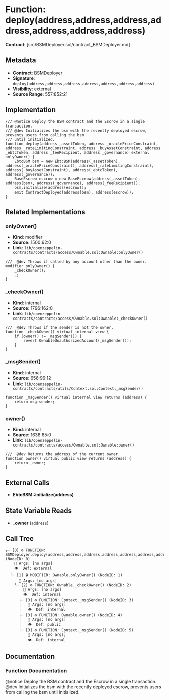 # Function: deploy(address,address,address,address,address,address,address)

**Contract**: [src/BSMDeployer.sol/contract_BSMDeployer.md]

## Metadata

- **Contract**: BSMDeployer
- **Signature**: `deploy(address,address,address,address,address,address,address)`
- **Visibility**: external
- **Source Range**: 557:852:21

## Implementation

```solidity
/// @notice Deploy the BSM contract and the Escrow in a single transaction.
/// @dev Initializes the bsm with the recently deployed escrow, prevents users from calling the bsm 
/// until initialized.
function deploy(address _assetToken, address _oraclePriceConstraint, address _rateLimitingConstraint, address _buyAssetConstraint, address _ebtcToken, address _feeRecipient, address _governance) external onlyOwner() {
    EbtcBSM bsm = new EbtcBSM(address(_assetToken), address(_oraclePriceConstraint), address(_rateLimitingConstraint), address(_buyAssetConstraint), address(_ebtcToken), address(_governance));
    BaseEscrow escrow = new BaseEscrow(address(_assetToken), address(bsm), address(_governance), address(_feeRecipient));
    bsm.initialize(address(escrow));
    emit ContractDeployed(address(bsm), address(escrow));
}
```

## Related Implementations

### onlyOwner()

- **Kind**: modifier
- **Source**: 1500:62:0
- **Link**: `lib/openzeppelin-contracts/contracts/access/Ownable.sol:Ownable:onlyOwner()`

```solidity
///  @dev Throws if called by any account other than the owner.
modifier onlyOwner() {
    _checkOwner();
    _;
}
```

### _checkOwner()

- **Kind**: internal
- **Source**: 1796:162:0
- **Link**: `lib/openzeppelin-contracts/contracts/access/Ownable.sol:Ownable:_checkOwner()`

```solidity
///  @dev Throws if the sender is not the owner.
function _checkOwner() virtual internal view {
    if (owner() != _msgSender()) {
        revert OwnableUnauthorizedAccount(_msgSender());
    }
}
```

### _msgSender()

- **Kind**: internal
- **Source**: 656:96:12
- **Link**: `lib/openzeppelin-contracts/contracts/utils/Context.sol:Context:_msgSender()`

```solidity
function _msgSender() virtual internal view returns (address) {
    return msg.sender;
}
```

### owner()

- **Kind**: internal
- **Source**: 1638:85:0
- **Link**: `lib/openzeppelin-contracts/contracts/access/Ownable.sol:Ownable:owner()`

```solidity
///  @dev Returns the address of the current owner.
function owner() virtual public view returns (address) {
    return _owner;
}
```

## External Calls

- **EbtcBSM::initialize(address)**

## State Variable Reads

- **_owner** (`address`)

## Call Tree

```
┌─ [0] ⚙️ FUNCTION: BSMDeployer.deploy(address,address,address,address,address,address,address) (NodeID: 0)
    💬 Args: [no args]
    👁️  Def: external
  └─ [1] 🔒 MODIFIER: Ownable.onlyOwner() (NodeID: 1)
      💬 Args: [no args]
    └─ [2] ⚙️ FUNCTION: Ownable._checkOwner() (NodeID: 2)
        💬 Args: [no args]
        👁️  Def: internal
      ├─ [3] ⚙️ FUNCTION: Context._msgSender() (NodeID: 3)
      │   💬 Args: [no args]
      │   👁️  Def: internal
      ├─ [3] ⚙️ FUNCTION: Ownable.owner() (NodeID: 4)
      │   💬 Args: [no args]
      │   👁️  Def: public
      └─ [3] ⚙️ FUNCTION: Context._msgSender() (NodeID: 5)
          💬 Args: [no args]
          👁️  Def: internal
```

## Documentation

### Function Documentation

@notice Deploy the BSM contract and the Escrow in a single transaction.
@dev Initializes the bsm with the recently deployed escrow, prevents users from calling the bsm 
until initialized.
